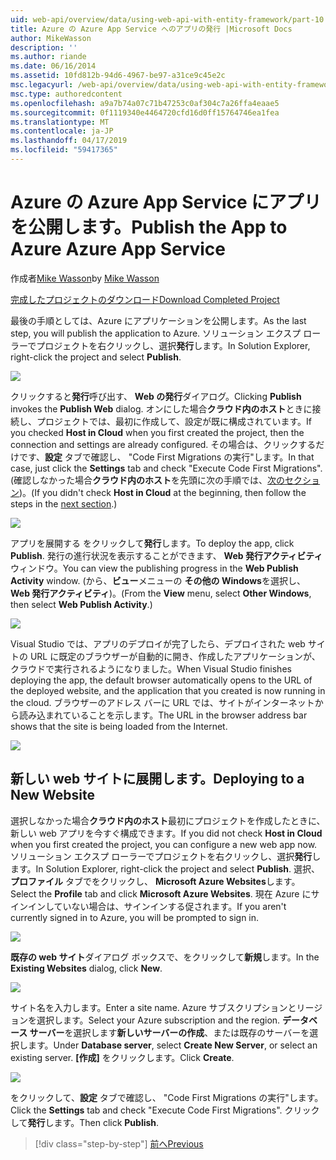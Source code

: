 ```yaml
---
uid: web-api/overview/data/using-web-api-with-entity-framework/part-10
title: Azure の Azure App Service へのアプリの発行 |Microsoft Docs
author: MikeWasson
description: ''
ms.author: riande
ms.date: 06/16/2014
ms.assetid: 10fd812b-94d6-4967-be97-a31ce9c45e2c
msc.legacyurl: /web-api/overview/data/using-web-api-with-entity-framework/part-10
msc.type: authoredcontent
ms.openlocfilehash: a9a7b74a07c71b47253c0af304c7a26ffa4eaae5
ms.sourcegitcommit: 0f1119340e4464720cfd16d0ff15764746ea1fea
ms.translationtype: MT
ms.contentlocale: ja-JP
ms.lasthandoff: 04/17/2019
ms.locfileid: "59417365"
---
```

# <a name="publish-the-app-to-azure-azure-app-service"></a><span data-ttu-id="915d3-102">Azure の Azure App Service にアプリを公開します。</span><span class="sxs-lookup"><span data-stu-id="915d3-102">Publish the App to Azure Azure App Service</span></span>

<span data-ttu-id="915d3-103">作成者[Mike Wasson](https://github.com/MikeWasson)</span><span class="sxs-lookup"><span data-stu-id="915d3-103">by [Mike Wasson](https://github.com/MikeWasson)</span></span>

[<span data-ttu-id="915d3-104">完成したプロジェクトのダウンロード</span><span class="sxs-lookup"><span data-stu-id="915d3-104">Download Completed Project</span></span>](https://github.com/MikeWasson/BookService)

<span data-ttu-id="915d3-105">最後の手順としては、Azure にアプリケーションを公開します。</span><span class="sxs-lookup"><span data-stu-id="915d3-105">As the last step, you will publish the application to Azure.</span></span> <span data-ttu-id="915d3-106">ソリューション エクスプ ローラーでプロジェクトを右クリックし、選択**発行**します。</span><span class="sxs-lookup"><span data-stu-id="915d3-106">In Solution Explorer, right-click the project and select **Publish**.</span></span>

![](part-10/_static/image1.png)

<span data-ttu-id="915d3-107">クリックすると**発行**呼び出す、 **Web の発行**ダイアログ。</span><span class="sxs-lookup"><span data-stu-id="915d3-107">Clicking **Publish** invokes the **Publish Web** dialog.</span></span> <span data-ttu-id="915d3-108">オンにした場合**クラウド内のホスト**ときに接続し、プロジェクトでは、最初に作成して、設定が既に構成されています。</span><span class="sxs-lookup"><span data-stu-id="915d3-108">If you checked **Host in Cloud** when you first created the project, then the connection and settings are already configured.</span></span> <span data-ttu-id="915d3-109">その場合は、クリックするだけです、**設定** タブで確認し、 &quot;Code First Migrations の実行&quot;します。</span><span class="sxs-lookup"><span data-stu-id="915d3-109">In that case, just click the **Settings** tab and check &quot;Execute Code First Migrations&quot;.</span></span> <span data-ttu-id="915d3-110">(確認しなかった場合**クラウド内のホスト**を先頭に次の手順では、[次のセクション](#new-website))。</span><span class="sxs-lookup"><span data-stu-id="915d3-110">(If you didn't check **Host in Cloud** at the beginning, then follow the steps in the [next section](#new-website).)</span></span>

[![](part-10/_static/image3.png)](part-10/_static/image2.png)

<span data-ttu-id="915d3-111">アプリを展開する をクリックして**発行**します。</span><span class="sxs-lookup"><span data-stu-id="915d3-111">To deploy the app, click **Publish**.</span></span> <span data-ttu-id="915d3-112">発行の進行状況を表示することができます、 **Web 発行アクティビティ**ウィンドウ。</span><span class="sxs-lookup"><span data-stu-id="915d3-112">You can view the publishing progress in the **Web Publish Activity** window.</span></span> <span data-ttu-id="915d3-113">(から、**ビュー**メニューの **その他の Windows**を選択し、 **Web 発行アクティビティ**)。</span><span class="sxs-lookup"><span data-stu-id="915d3-113">(From the **View** menu, select **Other Windows**, then select **Web Publish Activity**.)</span></span>

![](part-10/_static/image4.png)

<span data-ttu-id="915d3-114">Visual Studio では、アプリのデプロイが完了したら、デプロイされた web サイトの URL に既定のブラウザーが自動的に開き、作成したアプリケーションが、クラウドで実行されるようになりました。</span><span class="sxs-lookup"><span data-stu-id="915d3-114">When Visual Studio finishes deploying the app, the default browser automatically opens to the URL of the deployed website, and the application that you created is now running in the cloud.</span></span> <span data-ttu-id="915d3-115">ブラウザーのアドレス バーに URL では、サイトがインターネットから読み込まれていることを示します。</span><span class="sxs-lookup"><span data-stu-id="915d3-115">The URL in the browser address bar shows that the site is being loaded from the Internet.</span></span>

[![](part-10/_static/image6.png)](part-10/_static/image5.png)

<a id="new-website"></a>
## <a name="deploying-to-a-new-website"></a><span data-ttu-id="915d3-116">新しい web サイトに展開します。</span><span class="sxs-lookup"><span data-stu-id="915d3-116">Deploying to a New Website</span></span>

<span data-ttu-id="915d3-117">選択しなかった場合**クラウド内のホスト**最初にプロジェクトを作成したときに、新しい web アプリを今すぐ構成できます。</span><span class="sxs-lookup"><span data-stu-id="915d3-117">If you did not check **Host in Cloud** when you first created the project, you can configure a new web app now.</span></span> <span data-ttu-id="915d3-118">ソリューション エクスプ ローラーでプロジェクトを右クリックし、選択**発行**します。</span><span class="sxs-lookup"><span data-stu-id="915d3-118">In Solution Explorer, right-click the project and select **Publish**.</span></span> <span data-ttu-id="915d3-119">選択、**プロファイル** タブでをクリックし、 **Microsoft Azure Websites**します。</span><span class="sxs-lookup"><span data-stu-id="915d3-119">Select the **Profile** tab and click **Microsoft Azure Websites**.</span></span> <span data-ttu-id="915d3-120">現在 Azure にサインインしていない場合は、サインインする促されます。</span><span class="sxs-lookup"><span data-stu-id="915d3-120">If you aren't currently signed in to Azure, you will be prompted to sign in.</span></span>

[![](part-10/_static/image8.png)](part-10/_static/image7.png)

<span data-ttu-id="915d3-121">**既存の web サイト**ダイアログ ボックスで、をクリックして**新規**します。</span><span class="sxs-lookup"><span data-stu-id="915d3-121">In the **Existing Websites** dialog, click **New**.</span></span>

![](part-10/_static/image9.png)

<span data-ttu-id="915d3-122">サイト名を入力します。</span><span class="sxs-lookup"><span data-stu-id="915d3-122">Enter a site name.</span></span> <span data-ttu-id="915d3-123">Azure サブスクリプションとリージョンを選択します。</span><span class="sxs-lookup"><span data-stu-id="915d3-123">Select your Azure subscription and the region.</span></span> <span data-ttu-id="915d3-124">**データベース サーバー**を選択します**新しいサーバーの作成**、または既存のサーバーを選択します。</span><span class="sxs-lookup"><span data-stu-id="915d3-124">Under **Database server**, select **Create New Server**, or select an existing server.</span></span> <span data-ttu-id="915d3-125">**[作成]** をクリックします。</span><span class="sxs-lookup"><span data-stu-id="915d3-125">Click **Create**.</span></span>

[![](part-10/_static/image11.png)](part-10/_static/image10.png)

<span data-ttu-id="915d3-126">をクリックして、**設定** タブで確認し、 &quot;Code First Migrations の実行&quot;します。</span><span class="sxs-lookup"><span data-stu-id="915d3-126">Click the **Settings** tab and check &quot;Execute Code First Migrations&quot;.</span></span> <span data-ttu-id="915d3-127">クリックして**発行**します。</span><span class="sxs-lookup"><span data-stu-id="915d3-127">Then click **Publish**.</span></span>

> [!div class="step-by-step"]
> [<span data-ttu-id="915d3-128">前へ</span><span class="sxs-lookup"><span data-stu-id="915d3-128">Previous</span></span>](part-9.md)

